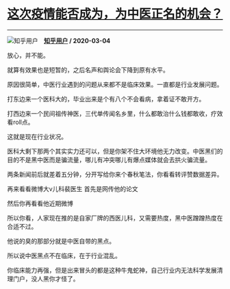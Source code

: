 # [这次疫情能否成为，为中医正名的机会？](https://www.zhihu.com/answer/1054341403)

-----------------------------------------------------------------

![知乎用户](https://pic4.zhimg.com/da8e974dc.jpg?source=1940ef5c "知乎用户")&emsp;**[知乎用户](https://www.zhihu.com/people/) / 2020-03-04**

放心，并不能。

就算有效果也是短暂的，之后名声和舆论会下降到原有水平。

原因很简单，中医行业遇到的问题从来都不是临床效果。一直都是行业发展问题。

打东边来一个医科大的，毕业出来是个有八个不会看病，拿着证不敢开方。

打西边来一个民间祖传神医，三代单传闻名乡里，什么都敢治什么钱都敢收，疗效看roll点。

这就是现在行业状况。

医科大剩下那两个其实实力还可以，但是你架不住大环境他无力改变。中医黑们的目的不是黑中医而是骗流量，哪儿有冲突哪儿有爆点媒体就会去拱火骗流量。


两条新闻前后就差着五分钟，分开写给你来个春秋笔法，你看看转评赞数据差异。

再来看看微博大v儿科裴医生 首先是网传他的论文



然后你再看看他近期微博



所以你看，人家现在推的是自家厂牌的西医儿科，又需要热度，黑中医蹭蹭热度在合适不过。

他说的臭的那部分就是中医自带的黑点。

所以说中医黑点不在临床，在于行业混乱。

你临床能力再强，但是出来冒头的都是这种牛鬼蛇神，自己行业内无法科学发展清理门户，没人黑你才怪了。

